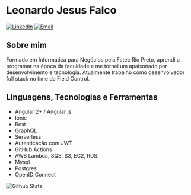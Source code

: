 # Leonardo Jesus Falco

[![LinkedIn](https://img.shields.io/badge/LinkedIn-Leonardo%20jesus%20Falco-blue?&logo=Linkedin&logoColor=white)](https://www.linkedin.com/in/leo-falco/)
[![Email](https://img.shields.io/badge/Email-leonardo.falco@outlook.com-darkblue?logo=Microsoft-Outlook&logoColor=white)](mailto:leonardo.falco@outlook.com)

## Sobre mim

Formado em Informática para Negócios pela Fatec Rio Preto, aprendi a programar
na época da faculdade e me tornei um apaixonado por desenvolvimento e
tecnologia.
Atualmente trabalho como desenvolvedor full stack no time da Field Control.

## Linguagens, Tecnologias e Ferramentas

- Angular 2+ / Angular js
- Ionic
- Rest
- GraphQL
- Serverless
- Autenticação com JWT
- GitHub Actions
- AWS Lambda, SQS, S3, EC2, RDS.
- Mysql
- Postgres
- OpenID Connect

![Github Stats](https://github-readme-stats.vercel.app/api?username=LeoFalco&&show_icons=true&count_private=true&line_height=27&v=5)

<!--
![Angular](/assets/icons/angular.ico)
![Ionic](/assets/icons/ionic.ico)
![Angular](/assets/icons/angular.ico)
![GraphQl](/assets/icons/graphql.ico)
![Serverless](/assets/icons/serverless.ico)
![Angular](/assets/icons/angular.ico)
![Angular](/assets/icons/angular.ico)
![Angular](/assets/icons/angular.ico)
![Angular](/assets/icons/angular.ico)
![Angular](/assets/icons/angular.ico)
-->
